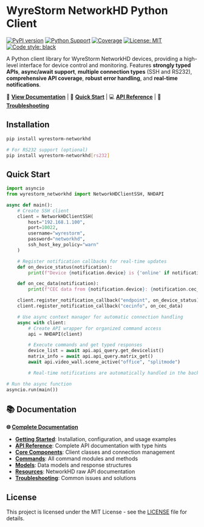 # WyreStorm NetworkHD Python Client

[![PyPI version](https://badge.fury.io/py/wyrestorm-networkhd.svg)](https://badge.fury.io/py/wyrestorm-networkhd)
[![Python Support](https://img.shields.io/pypi/pyversions/wyrestorm-networkhd.svg)](https://pypi.org/project/wyrestorm-networkhd/)
[![Coverage](https://img.shields.io/endpoint?url=https://gist.githubusercontent.com/Matt-Hadley/8f4a6e65e2d520f63a82a34cddcc4b56/raw/coverage.json)](https://github.com/Matt-Hadley/wyrestorm-networkhd-py/actions)
[![License: MIT](https://img.shields.io/badge/License-MIT-yellow.svg)](https://opensource.org/licenses/MIT)
[![Code style: black](https://img.shields.io/badge/code%20style-black-000000.svg)](https://github.com/psf/black)

A Python client library for WyreStorm NetworkHD devices, providing a high-level interface for device control and
monitoring. Features **strongly typed APIs**, **async/await support**, **multiple connection types** (SSH and RS232),
**comprehensive API coverage**, **robust error handling**, and **real-time notifications**.

📖 **[View Documentation](https://matt-hadley.github.io/wyrestorm-networkhd-py/)** | 🚀 **[Quick Start](#quick-start)**
| 💻 **[API Reference](https://matt-hadley.github.io/wyrestorm-networkhd-py/reference/core/)** | 🔧
**[Troubleshooting](https://matt-hadley.github.io/wyrestorm-networkhd-py/troubleshooting/)**

## Installation

```bash
pip install wyrestorm-networkhd

# For RS232 support (optional)
pip install wyrestorm-networkhd[rs232]
```

## Quick Start

```python
import asyncio
from wyrestorm_networkhd import NetworkHDClientSSH, NHDAPI

async def main():
    # Create SSH client
    client = NetworkHDClientSSH(
        host="192.168.1.100",
        port=10022,
        username="wyrestorm",
        password="networkhd",
        ssh_host_key_policy="warn"
    )

    # Register notification callbacks for real-time updates
    def on_device_status(notification):
        print(f"Device {notification.device} is {'online' if notification.online else 'offline'}")

    def on_cec_data(notification):
        print(f"CEC data from {notification.device}: {notification.cec_data}")

    client.register_notification_callback("endpoint", on_device_status)
    client.register_notification_callback("cecinfo", on_cec_data)

    # Use async context manager for automatic connection handling
    async with client:
        # Create API wrapper for organized command access
        api = NHDAPI(client)

        # Execute commands and get typed responses
        device_list = await api.api_query.get_devicelist()
        matrix_info = await api.api_query.matrix_get()
        await api.video_wall.scene_active("office", "splitmode")

        # Real-time notifications are automatically handled in the background

# Run the async function
asyncio.run(main())
```

## 📚 Documentation

**🌐 [Complete Documentation](https://matt-hadley.github.io/wyrestorm-networkhd-py/)**

- **[Getting Started](https://matt-hadley.github.io/wyrestorm-networkhd-py/)**: Installation, configuration, and usage
  examples
- **[API Reference](https://matt-hadley.github.io/wyrestorm-networkhd-py/reference/core/)**: Complete API documentation
  with type hints
- **[Core Components](https://matt-hadley.github.io/wyrestorm-networkhd-py/reference/core/)**: Client classes and
  connection management
- **[Commands](https://matt-hadley.github.io/wyrestorm-networkhd-py/reference/commands/)**: All command modules and
  methods
- **[Models](https://matt-hadley.github.io/wyrestorm-networkhd-py/reference/models/)**: Data models and response
  structures
- **[Resources](https://matt-hadley.github.io/wyrestorm-networkhd-py/resources/)**: NetworkHD raw API documentation
- **[Troubleshooting](https://matt-hadley.github.io/wyrestorm-networkhd-py/troubleshooting/)**: Common issues and
  solutions

## License

This project is licensed under the MIT License - see the [LICENSE](LICENSE) file for details.
